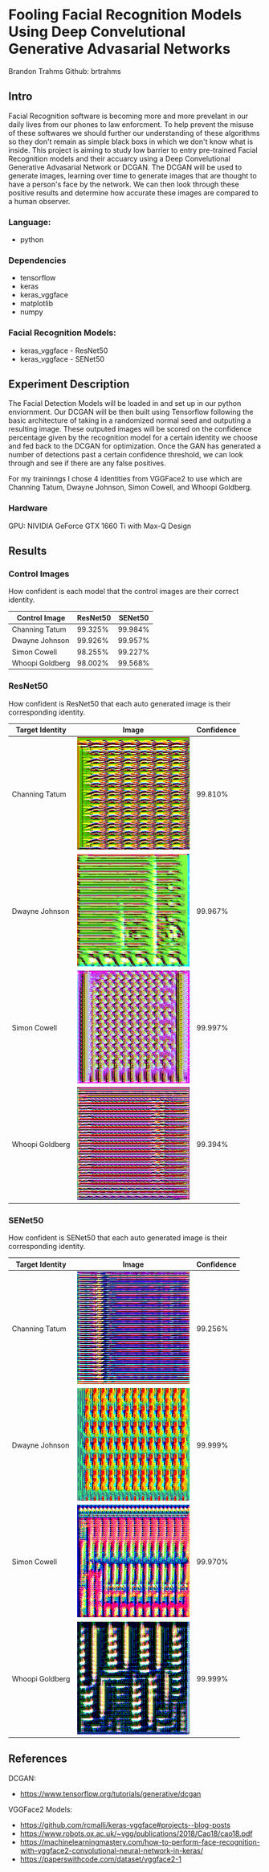 # Fooling Facial Recognition Models Using Deep Convelutional Generative Advasarial Networks

Brandon Trahms
Github: brtrahms

## Intro
Facial Recognition software is becoming more and more prevelant in our daily lives from our phones to law enforcment. To help prevent the misuse of these softwares we should further our understanding of these algorithms so they don't remain as simple black boxs in which we don't know what is inside. This project is aiming to study low barrier to entry pre-trained Facial Recognition models and their accuarcy using a Deep Convelutional Generative Advasarial Network or DCGAN. The DCGAN will be used to generate images, learning over time to generate images that are thought to have a person's face by the network. We can then look through these positive results and determine how accurate these images are compared to a human observer.

### Language:
- python

### Dependencies
- tensorflow
- keras
- keras_vggface
- matplotlib
- numpy

### Facial Recognition Models:
- keras_vggface - ResNet50
- keras_vggface - SENet50

## Experiment Description
The Facial Detection Models will be loaded in and set up in our python enviornment. Our DCGAN will be then built using Tensorflow following the basic architecture of taking in a randomized normal seed and outputing a resulting image. These outputed images will be scored on the confidence percentage given by the recognition model for a certain identity we choose and fed back to the DCGAN for optimization. Once the GAN has generated a number of detections past a certain confidence threshold, we can look through and see if there are any false positives.

For my traininngs I chose 4 identities from VGGFace2 to use which are Channing Tatum, Dwayne Johnson, Simon Cowell, and Whoopi Goldberg.

### Hardware

GPU: NIVIDIA GeForce GTX 1660 Ti with Max-Q Design

## Results

### Control Images

How confident is each model that the control images are their correct identity.

| Control Image | ResNet50 | SENet50 |
|----------|----------|---------|
| Channing Tatum | 99.325% | 99.984% |
| Dwayne Johnson | 99.926% | 99.957%
| Simon Cowell | 98.255% | 99.227% |
| Whoopi Goldberg | 98.002% | 99.568% |

### ResNet50

How confident is ResNet50 that each auto generated image is their corresponding identity.

| Target Identity | Image | Confidence |
| ----- | ----- | ------ |
| Channing Tatum | ![](Results/RESNET/Images/Channing_Tatum.png) | 99.810% |
| Dwayne Johnson | ![](Results//RESNET/Images/Dwayne_Johnson.png) |  99.967% |
| Simon Cowell |![](Results//RESNET/Images/Simon_Cowell.png) | 99.997% |
| Whoopi Goldberg | ![](Results//RESNET/Images/Whoopi_Goldberg.png) | 99.394% |

### SENet50

How confident is SENet50 that each auto generated image is their corresponding identity.

| Target Identity | Image | Confidence |
| ----- | ----- | ------ |
| Channing Tatum | ![](Results/SENET/Images/Channing_Tatum.png) | 99.256% |
| Dwayne Johnson | ![](Results/SENET/Images/Dwayne_Johnson.png) | 99.999% |
| Simon Cowell |![](Results/SENET/Images/Simon_Cowell.png) | 99.970% |
| Whoopi Goldberg | ![](Results/SENET/Images/Whoopi_Goldberg.png) | 99.999% |

## References

DCGAN:
 - https://www.tensorflow.org/tutorials/generative/dcgan

VGGFace2 Models:
 - https://github.com/rcmalli/keras-vggface#projects--blog-posts
 - https://www.robots.ox.ac.uk/~vgg/publications/2018/Cao18/cao18.pdf
 - https://machinelearningmastery.com/how-to-perform-face-recognition-with-vggface2-convolutional-neural-network-in-keras/
 - https://paperswithcode.com/dataset/vggface2-1
